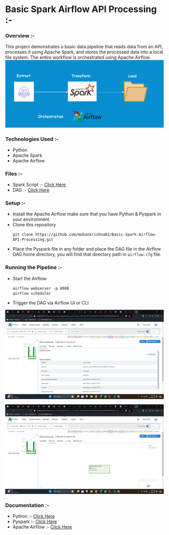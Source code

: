 # Basic Spark Airflow API Processing :-

### Overview :- 
This project demonstrates a basic data pipeline that reads data from an API, processes it using Apache Spark, and stores the processed data into a local file system. The entire workflow is orchestrated using Apache Airflow.
!["visualization"](https://github.com/mohankrishna02/Basic-Spark-Airflow-API-Processing/blob/main/images/api%20airflow.png "Optional Title")


### Technologies Used :- 
* Python
* Apache Spark
* Apache Airflow

### Files :-
* Spark Script :- [Click Here](https://github.com/mohankrishna02/Basic-Spark-Airflow-API-Processing/blob/main/api_processing.py) <br>
* DAG :- [Click Here](https://github.com/mohankrishna02/Basic-Spark-Airflow-API-Processing/blob/main/api_processing_dag.py)

### Setup :-
* Install the Apache Airflow make sure that you have Python & Pyspark in your environment.
* Clone this repository
  ```
  git clone https://github.com/mohankrishna02/Basic-Spark-Airflow-API-Processing.git
  ```
* Place the Pyspark file in any folder and place the DAG file in the Airflow DAG home directory, you will find that directory path in `airflow.cfg` file.

### Running the Pipeline :-
* Start the Airflow
  ```
  airflow webserver -p 8080
  airflow scheduler
  ```
* Trigger the DAG via Airflow UI or CLI

!["visualization"](https://github.com/mohankrishna02/Basic-Spark-Airflow-API-Processing/blob/main/images/DAG-RUNNING.png "Optional Title")

!["visualization"](https://github.com/mohankrishna02/Basic-Spark-Airflow-API-Processing/blob/main/images/DAG-SUCCESS.png "Optional Title")

### Documentation :-
* Python :- [Click Here](https://docs.python.org/3.12/tutorial/index.html) <br>
* Pyspark :- [Click Here](https://spark.apache.org/docs/latest/api/python/index.html) <br>
* Apache Airflow :- [Click Here](https://airflow.apache.org/docs/apache-airflow/stable/tutorial/fundamentals.html)
